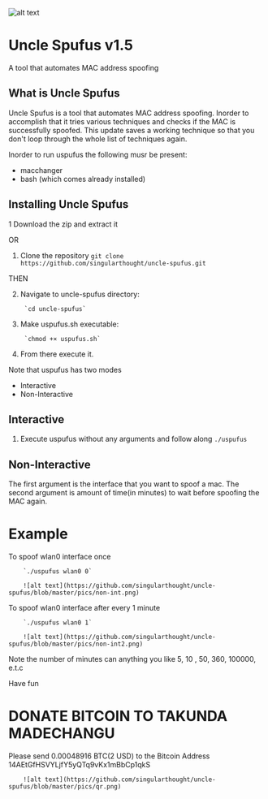 ![alt text](https://github.com/singularthought/uncle-spufus/blob/master/pics/banner.png)

# Uncle Spufus v1.5
A tool that automates MAC address spoofing

## What is Uncle Spufus
Uncle Spufus is a tool that automates MAC 
address spoofing. Inorder to accomplish that
it tries various techniques and checks if the 
MAC is successfully spoofed. This update saves
a working technique so that you don't loop through
the whole list of techniques again.


Inorder to run uspufus the following musr be present:
* macchanger
* bash (which comes already installed)

## Installing Uncle Spufus
1 Download the zip and extract it

OR

1. Clone the repository
        `git clone https://github.com/singularthought/uncle-spufus.git`

THEN

2. Navigate to uncle-spufus directory:

        `cd uncle-spufus`

3. Make uspufus.sh executable:

        `chmod +× uspufus.sh`

4. From there execute it. 

Note that uspufus has two modes
* Interactive 
* Non-Interactive

## Interactive

1. Execute uspufus without any arguments and follow along
        `./uspufus`

## Non-Interactive

The first argument is the interface that you want to spoof a mac.
The second argument is amount of time(in minutes) to wait before spoofing the MAC
again.


# Example

To spoof wlan0 interface once

        `./uspufus wlan0 0`
        
        ![alt text](https://github.com/singularthought/uncle-spufus/blob/master/pics/non-int.png)

To spoof wlan0 interface after every 1 minute
        
        `./uspufus wlan0 1`
        
        ![alt text](https://github.com/singularthought/uncle-spufus/blob/master/pics/non-int2.png)

Note the number of minutes can anything you like 5, 10 , 50, 360, 100000, e.t.c

Have fun 


# DONATE BITCOIN TO TAKUNDA MADECHANGU

Please send 0.00048916 BTC(2 USD) to the Bitcoin Address 14AEtGfHSVYLjfY5yQTq9vKx1mBbCp1qkS

        ![alt text](https://github.com/singularthought/uncle-spufus/blob/master/pics/qr.png)


